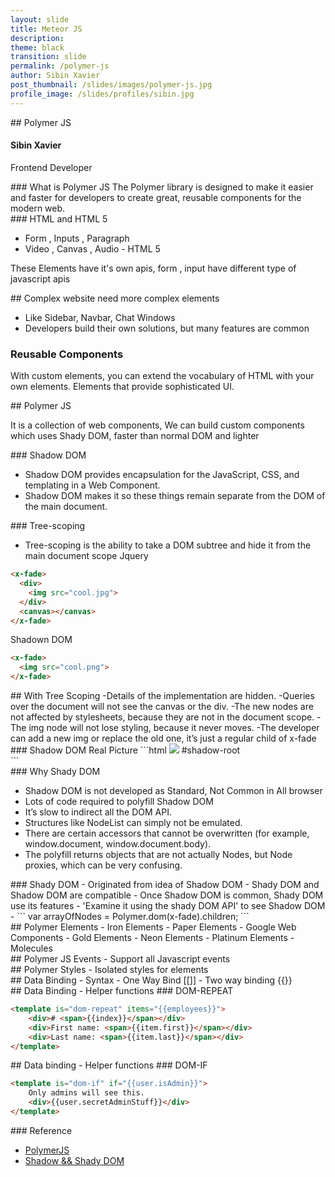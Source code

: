 ```yaml
---
layout: slide
title: Meteor JS
description:
theme: black
transition: slide
permalink: /polymer-js
author: Sibin Xavier
post_thumbnail: /slides/images/polymer-js.jpg 
profile_image: /slides/profiles/sibin.jpg
---
```

<section data-markdown>
## Polymer JS
</section>
<section>
	<h4>Sibin Xavier</h4>
	<p>
		Frontend Developer
	</p>
</section>
<section data-markdown>
### What is Polymer JS
The Polymer library is designed to make it easier and faster for developers to create great,
reusable components for the modern web.
</section>

<section data-markdown>
### HTML and HTML 5

- Form , Inputs , Paragraph
- Video , Canvas , Audio  - HTML 5

These Elements have it's own apis, form , input have different type of javascript apis

</section>

<section data-markdown>
## Complex website need more complex elements

- Like Sidebar, Navbar, Chat Windows
- Developers build their own solutions, but many features are common

### Reusable Components
With custom elements, you can extend the vocabulary of HTML with your own elements.
Elements that provide sophisticated UI.
</section>

<section data-markdown>
## Polymer JS

It is a collection of web components, We can build custom components which uses
Shady DOM, faster than normal DOM and lighter
</section>


<section data-markdown>
### Shadow DOM

- Shadow DOM provides encapsulation
for the JavaScript, CSS, and templating in a Web Component.
- Shadow DOM makes it so these things remain separate
from the DOM of the main document.
</section>
<section data-markdown>
### Tree-scoping

- Tree-scoping is the ability to take a DOM subtree and hide it
from the main document scope
Jquery

```html
<x-fade>
  <div>
    <img src="cool.jpg">
  </div>
  <canvas></canvas>
</x-fade>
```

Shadown DOM

```html
<x-fade>
  <img src="cool.png">
</x-fade>
```
</section>

<section data-markdown>
## With Tree Scoping
-Details of the implementation are hidden.
-Queries over the document will not see the canvas or the div.
-The new nodes are not affected by stylesheets, because they are not in the document scope.
-The img node will not lose styling, because it never moves.
-The developer can add a new img or replace the old one, it’s just a regular child of x-fade

</section>

<section data-markdown>
### Shadow DOM Real Picture
```html
<x-fade>
  <img src="cool.png">
  #shadow-root
    <div>
      <content select="img">
    </div>
    <canvas></canvas>
</x-fade>
```
</section>

<section data-markdown>
### Why Shady DOM

- Shadow DOM is not developed as Standard, Not Common in All browser
- Lots of code required to polyfill Shadow DOM
- It’s slow to indirect all the DOM API.
- Structures like NodeList can simply not be emulated.
- There are certain accessors that cannot be overwritten (for example, window.document, window.document.body).
- The polyfill returns objects that are not actually Nodes, but Node proxies, which can be very confusing.
</section>

<section data-markdown>
### Shady DOM
- Originated from idea of Shadow DOM
- Shady DOM and Shadow DOM are compatible
- Once Shadow DOM is common, Shady DOM use its features
- 'Examine it using the shady DOM API' to see Shadow DOM
-
```
var arrayOfNodes = Polymer.dom(x-fade).children;
```
</section>

<section data-markdown>
## Polymer Elements
- Iron Elements
- Paper Elements
- Google Web Components
- Gold Elements
- Neon Elements
- Platinum Elements
- Molecules
</section>

<section data-markdown>
## Polymer JS Events
  - Support all Javascript events
</section>

<section data-markdown>
## Polymer Styles
- Isolated styles for elements
</section>

<section data-markdown>
## Data Binding  - Syntax
- One Way Bind [[]]
- Two way binding {{}}
</section>
<section data-markdown>
## Data Binding - Helper functions
### DOM-REPEAT

```html
<template is="dom-repeat" items="{{employees}}">
	<div># <span>{{index}}</span></div>
	<div>First name: <span>{{item.first}}</span></div>
	<div>Last name: <span>{{item.last}}</span></div>
</template>
```
</section>

<section data-markdown>
## Data binding - Helper functions
### DOM-IF

```html
<template is="dom-if" if="{{user.isAdmin}}">
	Only admins will see this.
	<div>{{user.secretAdminStuff}}</div>
</template>

```
</section>
<section data-markdown>
### Reference

* [PolymerJS](https://www.polymer-project.org/)
* [Shadow && Shady DOM](http://glazkov.com/2011/01/14/what-the-heck-is-shadow-dom/)
</section>
